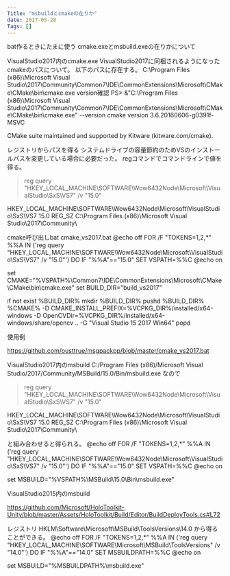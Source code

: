 ```yaml
---
Title: "msbuildとcmakeの在りか"
date: 2017-05-28
Tags: []
---
```


bat作るときにたまに使う
cmake.exeとmsbuild.exeの在りかについて

VisualStudio2017内のcmake.exe
VisualStudio2017に同梱されるようになったcmakeのパスについて。
以下のパスに存在する。
C:\Program Files (x86)\Microsoft Visual Studio\2017\Community\Common7\IDE\CommonExtensions\Microsoft\CMake\CMake\bin\cmake.exe
version確認
PS> &"C:\Program Files (x86)\Microsoft Visual Studio\2017\Community\Common7\IDE\CommonExtensions\Microsoft\CMake\CMake\bin\cmake.exe" --version
cmake version 3.6.20160606-g0391f-MSVC

CMake suite maintained and supported by Kitware (kitware.com/cmake).

レジストリからパスを得る
システムドライブの容量節約のためVSのインストールパスを変更している場合に必要だった。
regコマンドでコマンドラインで値を得る。
> reg query "HKEY_LOCAL_MACHINE\SOFTWARE\Wow6432Node\Microsoft\VisualStudio\SxS\VS7" /v "15.0"

HKEY_LOCAL_MACHINE\SOFTWARE\Wow6432Node\Microsoft\VisualStudio\SxS\VS7
    15.0    REG_SZ    C:\Program Files (x86)\Microsoft Visual Studio\2017\Community\


cmake呼び出しbat
cmake_vs2017.bat
@echo off
FOR /F "TOKENS=1,2,*" %%A IN ('reg query "HKEY_LOCAL_MACHINE\SOFTWARE\Wow6432Node\Microsoft\VisualStudio\SxS\VS7" /v "15.0"') DO IF "%%A"=="15.0" SET VSPATH=%%C
@echo on

set CMAKE="%VSPATH%\Common7\IDE\CommonExtensions\Microsoft\CMake\CMake\bin\cmake.exe"
set BUILD_DIR="build_vs2017"

if not exist %BUILD_DIR% mkdir %BUILD_DIR%
pushd %BUILD_DIR%
%CMAKE% -D CMAKE_INSTALL_PREFIX=%VCPKG_DIR%/installed/x64-windows -D OpenCVDir=%VCPKG_DIR%/installed/x64-windows/share/opencv .. -G "Visual Studio 15 2017 Win64"
popd

使用例

https://github.com/ousttrue/msgpackpp/blob/master/cmake_vs2017.bat

VisualStudio2017内のmsbuild
C:/Program Files (x86)/Microsoft Visual Studio/2017/Community/MSBuild/15.0/Bin/msbuild.exe
なので
> reg query "HKEY_LOCAL_MACHINE\SOFTWARE\Wow6432Node\Microsoft\VisualStudio\SxS\VS7" /v "15.0"

HKEY_LOCAL_MACHINE\SOFTWARE\Wow6432Node\Microsoft\VisualStudio\SxS\VS7
    15.0    REG_SZ    C:\Program Files (x86)\Microsoft Visual Studio\2017\Community\


と組み合わせると得られる。
@echo off
FOR /F "TOKENS=1,2,*" %%A IN ('reg query "HKEY_LOCAL_MACHINE\SOFTWARE\Wow6432Node\Microsoft\VisualStudio\SxS\VS7" /v "15.0"') DO IF "%%A"=="15.0" SET VSPATH=%%C
@echo on

set MSBUILD="%VSPATH%\MSBuild\15.0\Bin\msbuild.exe"

VisualStudio2015内のmsbuild

https://github.com/Microsoft/HoloToolkit-Unity/blob/master/Assets/HoloToolkit/Build/Editor/BuildDeployTools.cs#L72

レジストリ
HKLM\Software\Microsoft\MSBuild\ToolsVersions\14.0
から得ることができる。
@echo off
FOR /F "TOKENS=1,2,*" %%A IN ('reg query "HKEY_LOCAL_MACHINE\SOFTWARE\Microsoft\MSBuild\ToolsVersions" /v "14.0"') DO IF "%%A"=="14.0" SET MSBUILDPATH=%%C
@echo on

set MSBUILD="%MSBUILDPATH%\msbuild.exe"

